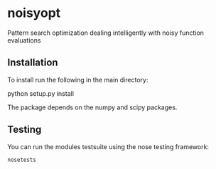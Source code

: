 # noisyopt
Pattern search optimization dealing intelligently with noisy function evaluations

## Installation

To install run the following in the main directory:

   python setup.py install

The package depends on the numpy and scipy packages.

## Testing

You can run the modules testsuite using the nose testing framework:
    
    nosetests
